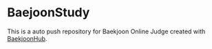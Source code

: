 # BaejoonStudy
This is a auto push repository for Baekjoon Online Judge created with [BaekjoonHub](https://github.com/BaekjoonHub/BaekjoonHub).
